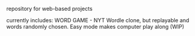 repository for web-based projects

currently includes:
  WORD GAME - NYT Wordle clone, but replayable and words randomly chosen. Easy mode makes computer play along (WIP)
